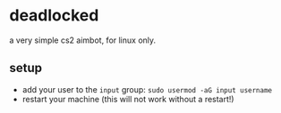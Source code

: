 # deadlocked

a very simple cs2 aimbot, for linux only.

## setup

- add your user to the `input` group: `sudo usermod -aG input username`
- restart your machine (this will not work without a restart!)
